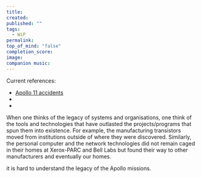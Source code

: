 ```yaml
---
title: 
created: 
published: ""
tags:
  - WiP
permalink: 
top_of_mind: "false"
completion_score: 
image: 
companion music:
---
```

Current references:
- [Apollo 11 accidents](https://www.livescience.com/65975-apollo-11-accidents.html)
- 
- 

When one thinks of the legacy of systems and organisations, one think of the tools and technologies that have outlasted the projects/programs that spun them into existence. For example, the manufacturing transistors moved from institutions outside of where they were discovered. Similarly, the personal computer and the network technologies did not remain caged in their homes at Xerox-PARC and Bell Labs but found their way to other manufacturers and eventually our homes.

it is hard to understand the legacy of the Apollo missions.